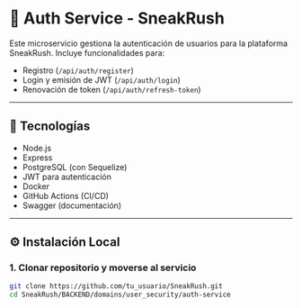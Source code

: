 # 🔐 Auth Service - SneakRush

Este microservicio gestiona la autenticación de usuarios para la plataforma SneakRush. Incluye funcionalidades para:

- Registro (`/api/auth/register`)
- Login y emisión de JWT (`/api/auth/login`)
- Renovación de token (`/api/auth/refresh-token`)

---

## 🚀 Tecnologías

- Node.js
- Express
- PostgreSQL (con Sequelize)
- JWT para autenticación
- Docker
- GitHub Actions (CI/CD)
- Swagger (documentación)

---

## ⚙️ Instalación Local

### 1. Clonar repositorio y moverse al servicio

```bash
git clone https://github.com/tu_usuario/SneakRush.git
cd SneakRush/BACKEND/domains/user_security/auth-service
